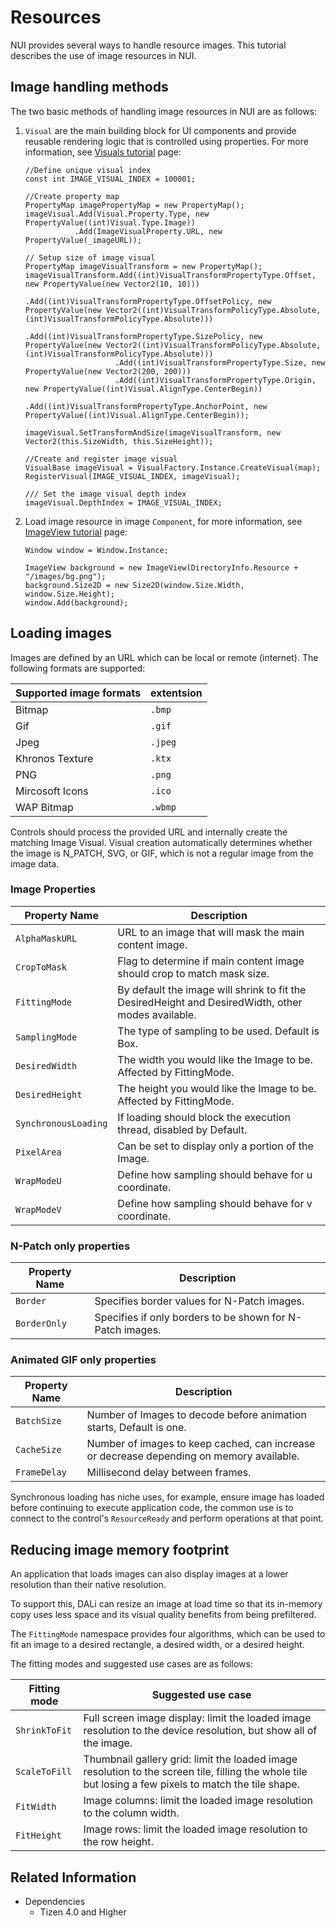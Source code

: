 # Resources

NUI provides several ways to handle resource images.
This tutorial describes the use of image resources in NUI.

## Image handling methods

The two basic methods of handling image resources in NUI are as follows:
 
1. `Visual` are the main building block for UI components and provide reusable rendering logic that is controlled using properties. For more information, see [Visuals tutorial](visuals.md) page:
    ```
    //Define unique visual index
    const int IMAGE_VISUAL_INDEX = 100001;

    //Create property map
    PropertyMap imagePropertyMap = new PropertyMap();
    imageVisual.Add(Visual.Property.Type, new PropertyValue((int)Visual.Type.Image))
               .Add(ImageVisualProperty.URL, new PropertyValue(_imageURL));

    // Setup size of image visual
    PropertyMap imageVisualTransform = new PropertyMap();
    imageVisualTransform.Add((int)VisualTransformPropertyType.Offset, new PropertyValue(new Vector2(10, 10)))
                        .Add((int)VisualTransformPropertyType.OffsetPolicy, new PropertyValue(new Vector2((int)VisualTransformPolicyType.Absolute, (int)VisualTransformPolicyType.Absolute)))
                        .Add((int)VisualTransformPropertyType.SizePolicy, new PropertyValue(new Vector2((int)VisualTransformPolicyType.Absolute, (int)VisualTransformPolicyType.Absolute)))
                        .Add((int)VisualTransformPropertyType.Size, new PropertyValue(new Vector2(200, 200)))
                        .Add((int)VisualTransformPropertyType.Origin, new PropertyValue((int)Visual.AlignType.CenterBegin))
                        .Add((int)VisualTransformPropertyType.AnchorPoint, new PropertyValue((int)Visual.AlignType.CenterBegin));

    imageVisual.SetTransformAndSize(imageVisualTransform, new Vector2(this.SizeWidth, this.SizeHeight));

    //Create and register image visual
    VisualBase imageVisual = VisualFactory.Instance.CreateVisual(map);
    RegisterVisual(IMAGE_VISUAL_INDEX, imageVisual);

    /// Set the image visual depth index
    imageVisual.DepthIndex = IMAGE_VISUAL_INDEX;
    ```
2. Load image resource in image `Component`, for more information, see  [ImageView tutorial](imageview.md) page:

    ```
    Window window = Window.Instance;

    ImageView background = new ImageView(DirectoryInfo.Resource + "/images/bg.png");
    background.Size2D = new Size2D(window.Size.Width, window.Size.Height);
    window.Add(background);
    ```

## Loading images

Images are defined by an URL which can be local or remote (internet).
The following formats are supported:

| Supported image formats | extentsion |
|------------------------ | ---------- |
| Bitmap                  | `.bmp`     |
| Gif                     | `.gif`     |
| Jpeg                    | `.jpeg`    |
| Khronos Texture         | `.ktx`     |
| PNG                     | `.png`     |
| Mircosoft Icons         | `.ico`     |
| WAP Bitmap              | `.wbmp`    |

Controls should process the provided URL and internally create the matching Image Visual.
Visual creation automatically determines whether the image is N_PATCH, SVG, or GIF, which is not a regular image from the image data.

### Image Properties

| Property Name        | Description       |
|----------------------|-------------------|
| `AlphaMaskURL`       | URL to an image that will mask the main content image. |
| `CropToMask`         | Flag to determine if main content image should crop to match mask size. |
| `FittingMode`        | By default the image will shrink to fit the DesiredHeight and DesiredWidth, other modes available. |
| `SamplingMode`       | The type of sampling to be used. Default is Box. |
| `DesiredWidth`       | The width you would like the Image to be.  Affected by FittingMode.       |
| `DesiredHeight`      | The height you would like the Image to be. Affected by FittingMode.       |
| `SynchronousLoading` | If loading should block the execution thread, disabled by Default.        |
| `PixelArea`          | Can be set to display only a portion of the Image.           |
| `WrapModeU`          | Define how sampling should behave for u coordinate. |
| `WrapModeV`          | Define how sampling should behave for v coordinate. |


### N-Patch only properties

| Property Name        | Description       |
|----------------------|-------------------|
| `Border`             | Specifies border values for N-Patch images. |
| `BorderOnly`         | Specifies if only borders to be shown for N-Patch images. |

### Animated GIF only properties

| Property Name | Description       |
|---------------|-------------------|
| `BatchSize`   | Number of Images to decode before animation starts, Default is one. |
| `CacheSize`   | Number of images to keep cached, can increase or decrease depending on memory available. |
| `FrameDelay`  | Millisecond delay between frames. |

Synchronous loading has niche uses, for example, ensure image has loaded before continuing to execute application code,
the common use is to connect to the control's `ResourceReady` and perform operations at that point.

## Reducing image memory footprint

An application that loads images can also display images at a lower resolution than their native resolution.

To support this, DALi can resize an image at load time so that its in-memory copy uses less space and its visual quality benefits from being prefiltered.

The `FittingMode` namespace provides four algorithms, which can be used to fit an image to a desired rectangle, a desired width, or a desired height.

The fitting modes and suggested use cases are as follows:

| Fitting mode 	| Suggested use case |
| ------------- | ------------------ |
| `ShrinkToFit` | Full screen image display: limit the loaded image resolution to the device resolution, but show all of the image. |
| `ScaleToFill` | Thumbnail gallery grid: limit the loaded image resolution to the screen tile, filling the whole tile but losing a few pixels to match the tile shape. |
| `FitWidth`    | Image columns: limit the loaded image resolution to the column width. |
| `FitHeight`   | Image rows: limit the loaded image resolution to the row height. |

## Related Information
- Dependencies
  -   Tizen 4.0 and Higher
